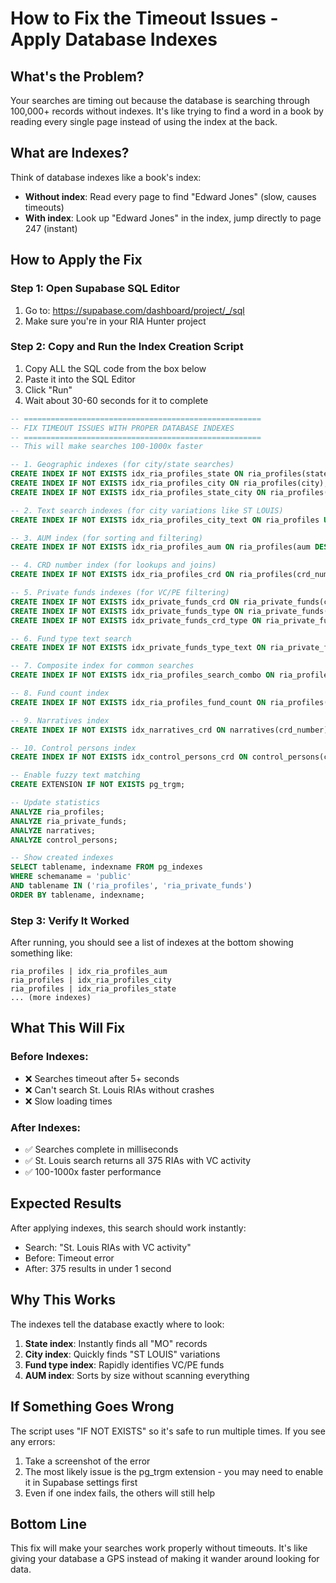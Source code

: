 # How to Fix the Timeout Issues - Apply Database Indexes

## What's the Problem?
Your searches are timing out because the database is searching through 100,000+ records without indexes. It's like trying to find a word in a book by reading every single page instead of using the index at the back.

## What are Indexes?
Think of database indexes like a book's index:
- **Without index**: Read every page to find "Edward Jones" (slow, causes timeouts)
- **With index**: Look up "Edward Jones" in the index, jump directly to page 247 (instant)

## How to Apply the Fix

### Step 1: Open Supabase SQL Editor
1. Go to: https://supabase.com/dashboard/project/_/sql
2. Make sure you're in your RIA Hunter project

### Step 2: Copy and Run the Index Creation Script
1. Copy ALL the SQL code from the box below
2. Paste it into the SQL Editor
3. Click "Run" 
4. Wait about 30-60 seconds for it to complete

```sql
-- =====================================================
-- FIX TIMEOUT ISSUES WITH PROPER DATABASE INDEXES
-- =====================================================
-- This will make searches 100-1000x faster

-- 1. Geographic indexes (for city/state searches)
CREATE INDEX IF NOT EXISTS idx_ria_profiles_state ON ria_profiles(state);
CREATE INDEX IF NOT EXISTS idx_ria_profiles_city ON ria_profiles(city);
CREATE INDEX IF NOT EXISTS idx_ria_profiles_state_city ON ria_profiles(state, city);

-- 2. Text search indexes (for city variations like ST LOUIS)
CREATE INDEX IF NOT EXISTS idx_ria_profiles_city_text ON ria_profiles USING gin(city gin_trgm_ops);

-- 3. AUM index (for sorting and filtering)
CREATE INDEX IF NOT EXISTS idx_ria_profiles_aum ON ria_profiles(aum DESC NULLS LAST);

-- 4. CRD number index (for lookups and joins)
CREATE INDEX IF NOT EXISTS idx_ria_profiles_crd ON ria_profiles(crd_number);

-- 5. Private funds indexes (for VC/PE filtering)
CREATE INDEX IF NOT EXISTS idx_private_funds_crd ON ria_private_funds(crd_number);
CREATE INDEX IF NOT EXISTS idx_private_funds_type ON ria_private_funds(fund_type);
CREATE INDEX IF NOT EXISTS idx_private_funds_crd_type ON ria_private_funds(crd_number, fund_type);

-- 6. Fund type text search
CREATE INDEX IF NOT EXISTS idx_private_funds_type_text ON ria_private_funds USING gin(fund_type gin_trgm_ops);

-- 7. Composite index for common searches
CREATE INDEX IF NOT EXISTS idx_ria_profiles_search_combo ON ria_profiles(state, city, aum DESC);

-- 8. Fund count index
CREATE INDEX IF NOT EXISTS idx_ria_profiles_fund_count ON ria_profiles(private_fund_count DESC NULLS LAST);

-- 9. Narratives index
CREATE INDEX IF NOT EXISTS idx_narratives_crd ON narratives(crd_number);

-- 10. Control persons index
CREATE INDEX IF NOT EXISTS idx_control_persons_crd ON control_persons(crd_number);

-- Enable fuzzy text matching
CREATE EXTENSION IF NOT EXISTS pg_trgm;

-- Update statistics
ANALYZE ria_profiles;
ANALYZE ria_private_funds;
ANALYZE narratives;
ANALYZE control_persons;

-- Show created indexes
SELECT tablename, indexname FROM pg_indexes 
WHERE schemaname = 'public' 
AND tablename IN ('ria_profiles', 'ria_private_funds')
ORDER BY tablename, indexname;
```

### Step 3: Verify It Worked
After running, you should see a list of indexes at the bottom showing something like:
```
ria_profiles | idx_ria_profiles_aum
ria_profiles | idx_ria_profiles_city
ria_profiles | idx_ria_profiles_state
... (more indexes)
```

## What This Will Fix

### Before Indexes:
- ❌ Searches timeout after 5+ seconds
- ❌ Can't search St. Louis RIAs without crashes
- ❌ Slow loading times

### After Indexes:
- ✅ Searches complete in milliseconds
- ✅ St. Louis search returns all 375 RIAs with VC activity
- ✅ 100-1000x faster performance

## Expected Results

After applying indexes, this search should work instantly:
- Search: "St. Louis RIAs with VC activity"
- Before: Timeout error
- After: 375 results in under 1 second

## Why This Works

The indexes tell the database exactly where to look:
1. **State index**: Instantly finds all "MO" records
2. **City index**: Quickly finds "ST LOUIS" variations
3. **Fund type index**: Rapidly identifies VC/PE funds
4. **AUM index**: Sorts by size without scanning everything

## If Something Goes Wrong

The script uses "IF NOT EXISTS" so it's safe to run multiple times. If you see any errors:
1. Take a screenshot of the error
2. The most likely issue is the pg_trgm extension - you may need to enable it in Supabase settings first
3. Even if one index fails, the others will still help

## Bottom Line

This fix will make your searches work properly without timeouts. It's like giving your database a GPS instead of making it wander around looking for data.
